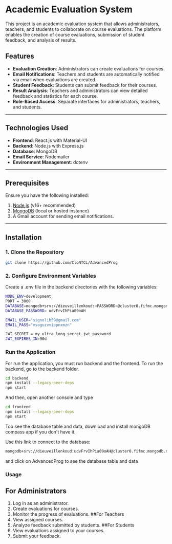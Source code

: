 # Academic Evaluation System

This project is an academic evaluation system that allows administrators, teachers, and students to collaborate on course evaluations. The platform enables the creation of course evaluations, submission of student feedback, and analysis of results.

## Features

- **Evaluation Creation**: Administrators can create evaluations for courses.
- **Email Notifications**: Teachers and students are automatically notified via email when evaluations are created.
- **Student Feedback**: Students can submit feedback for their courses.
- **Result Analysis**: Teachers and administrators can view detailed feedback and statistics for each course.
- **Role-Based Access**: Separate interfaces for administrators, teachers, and students.

---

## Technologies Used

- **Frontend**: React.js with Material-UI
- **Backend**: Node.js with Express.js
- **Database**: MongoDB
- **Email Service**: Nodemailer
- **Environment Management**: dotenv

---

## Prerequisites

Ensure you have the following installed:

1. [Node.js](https://nodejs.org/) (v16+ recommended)
2. [MongoDB](https://www.mongodb.com/) (local or hosted instance)
3. A Gmail account for sending email notifications.

---

## Installation

### 1. Clone the Repository

```bash
git clone https://github.com/CloNTCL/AdvancedProg
```

### 2. Configure Environment Variables

Create a .env file in the backend directories with the following variables:

```bash
NODE_ENV=development
PORT = 3000
DATABASE=mongodb+srv://dieuveillenkoud:<PASSWORD>@cluster0.fifmc.mongodb.net/AdvancedProg?retryWrites=true
DATABASE_PASSWORD= udvFrvIhPia09oAH

EMAIL_USER="signolib59@gmail.com"
EMAIL_PASS="vsoguzvvippnxmzn"

JWT_SECRET = my_ultra_long_secret_jwt_password
JWT_EXPIRES_IN=90d
```

### Run the Application

For run the application, you must run backend and the frontend.
To run the backend, go to the backend folder. 
```bash
cd backend
npm install --legacy-peer-deps
npm start
```

And then, open another console and type
```bash
cd frontend
npm install --legacy-peer-deps
npm start
```

Too see the database table and data, download and install mongoDB compass app if you don't have it.

Use this link to connect to the database:

```bash
mongodb+srv://dieuveillenkoud:udvFrvIhPia09oAH@cluster0.fifmc.mongodb.net
```
and click on AdvancedProg to see the database table and data

### Usage

## For Administrators
1. Log in as an administrator.
2. Create evaluations for courses.
3. Monitor the progress of evaluations.
##For Teachers
1. View assigned courses.
2. Analyze feedback submitted by students.
##For Students
1. View evaluations assigned to your courses.
2. Submit your feedback.
